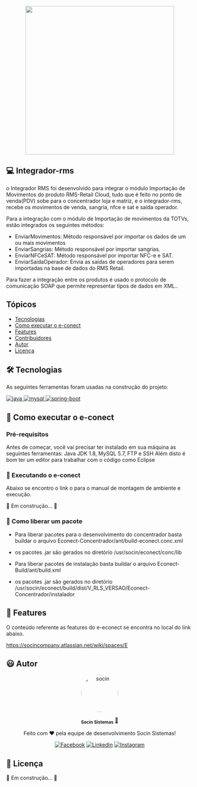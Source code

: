 
<p align="center"> 
      <img src="https://avatars.githubusercontent.com/u/48964967?v=4 width="350px" height="400px"/>
<p align="center"> 

## 💻 Integrador-rms 

o Integrador RMS foi desenvolvido para integrar o módulo Importação de Movimentos do produto RMS-Retail Cloud, tudo que é feito no ponto de venda(PDV) sobe para o concentrador loja e matriz, e o integrador-rms, recebe os movimentos de venda, sangria, nfce e sat e saida operador.
                 
Para a integração com o módulo de Importação de movimentos da TOTVs, estão integrados os seguintes métodos:
- EnviarMovimentos: Método responsável por importar os dados de um ou mais movimentos
- EnviarSangrias: Método responsável por importar sangrias.
- EnviarNFCeSAT: Método responsável por importar NFC-e e SAT.
- EnviarSaidaOperador: Envia as saídas de operadores para serem importadas na base de dados do RMS Retail.

Para fazer a integração entre os produtos é usado o protocolo de comunicação SOAP que permite representar tipos de dados em XML..


## Tópicos

- [Tecnologias](#-Tecnologias)
- [Como executar o e-conect](#-Como-executar-o-e-conect)
- [Features](#-Features)
- [Contribuidores](#-Contribuidores)
- [Autor](#-Autor)
- [Licença](#-Licença)

## 🛠 Tecnologias

As seguintes ferramentas foram usadas na construção do projeto:

<p align="left"> 
  <a href="https://www.java.com">
    <img src="https://img.shields.io/badge/Java%201.8-ED8B00?style=for-the-badge&logo=java&logoColor=white" alt="java">
  </a>
 <a href="https://www.mysql.com">
    <img src="https://img.shields.io/badge/MySQL_v1.7-316192?style=for-the-badge&logo=mysql&logoColor=white" alt="mysql">
  </a> 
 <a href="https://spring.io/projects/spring-boot">
    <img src="https://img.shields.io/badge/Spring_Boot_2.5.1-%6DB33F.svg?&style=for-the-badge&logo=spring&logoColor=white" alt="spring-boot">
  </a>
 </p>

## 🚀 Como executar o e-conect

### Pré-requisitos

Antes de começar, você vai precisar ter instalado em sua máquina as seguintes ferramentas:
Java JDK 1.8, MySQL 5.7, FTP e SSH
Além disto é bom ter um editor para trabalhar com o código como Eclipse

### 🎲 Executando o e-conect

Abaixo se encontro o link o para o manual de montagem de ambiente e execução.

🚧 Em construção... 🚧

### 🎁 Como liberar um pacote

- Para liberar pacotes para o desenvolvimento do concentrador basta buildar o arquivo Econect-Concentrador/ant/build-econect.conc.xml
- os pacotes .jar são gerados no diretório /usr/socin/econect/conc/lib

- Para liberar pacotes de instalação basta buildar o arquivo Econect-Build/ant/build.xml
- os pacotes .jar são gerados no diretório /usr/socin/econect/build/dist/V_RLS_VERSAO/Econect-Concentrador/instalador

## 💫 Features

O conteúdo referente as features do e-econect se encontra no local  do link abaixo.

https://socincompany.atlassian.net/wiki/spaces/E

## 😃 Autor

<p align="center"> 
   <a href="https://www.socin.com.br/">
      <img style="border-radius: 50%;" src="https://avatars.githubusercontent.com/u/48964967?v=4" width="100px;" alt="socin"/>
   </a>
</p>
<p align="center"> 
      <sub><b>Socin Sistemas</b></sub></a> <a href="https://www.socin.com.br/" title="Socin">🚀</a>
<p align="center"> 
 Feito com ❤️  pela equipe de desenvolvimento Socin Sistemas!
</p>
<p align="center"> 
 <a href="https://www.facebook.com/socinsistemas"><img src="https://img.shields.io/badge/Facebook-1877F2?style=for-the-badge&logo=facebook&logoColor=white" alt="Facebook"></a>
<a href="https://www.linkedin.com/company/socinsistemas/"><img src="https://img.shields.io/badge/LinkedIn-0077B5?style=for-the-badge&logo=linkedin&logoColor=white" alt="Linkedin"></a>
<a href="https://www.instagram.com/socinsistemas/?hl=pt-br"><img src="https://img.shields.io/badge/Instagram-E4405F?style=for-the-badge&logo=instagram&logoColor=white" alt="Instagram"></a> 
</p>

## 📝 Licença

🚧 Em construção... 🚧

